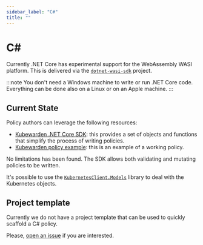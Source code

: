 ```yaml
---
sidebar_label: "C#"
title: ""
---
```


# C#

Currently .NET Core has experimental support for the WebAssembly WASI
platform.
This is delivered via the
[`dotnet-wasi-sdk`](https://github.com/SteveSandersonMS/dotnet-wasi-sdk)
project.

:::note
You don't need a Windows machine to write or run .NET Core code. Everything
can be done also on a Linux or on an Apple machine.
:::

## Current State

Policy authors can leverage the following resources:

  * [Kubewarden .NET Core SDK](https://github.com/kubewarden/policy-sdk-dotnet):
    this provides a set of objects and functions that simplify the process of
    writing policies.
  * [Kubewarden policy example](https://github.com/kubewarden/policy-sdk-dotnet/tree/main/example):
    this is an example of a working policy.

No limitations has been found. The SDK allows both validating and mutating
policies to be written.

It's possible to use the
[`KubernetesClient.Models`](https://www.nuget.org/packages/KubernetesClient.Models)
library to deal with the Kubernetes objects.

## Project template

Currently we do not have a project template that can be used to quickly scaffold
a C# policy.

Please, [open an issue](https://github.com/kubewarden/policy-sdk-dotnet/issues)
if you are interested.
